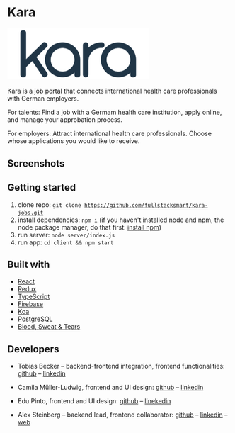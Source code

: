 # Kara

<img src="./client/public/assets/kara_dark.png" alt="kara" style="zoom:50%;" />

Kara is a job portal that connects international health care professionals with German employers.

For talents: Find a job with a Germam health care institution, apply online, and manage your approbation process. 

For employers: Attract international health care professionals. Choose whose applications you would like to receive. 

## Screenshots

## Getting started

1. clone repo: <code>git clone https://github.com/fullstacksmart/kara-jobs.git</code>
2. install dependencies: <code>npm i</code> (if you haven't installed node and npm, the node package manager, do that first: [install npm](https://www.npmjs.com/get-npm))
3. run server: <code>node server/index.js</code>
4. run app: <code>cd client && npm start</code>

## Built with

* [React](https://reactjs.org/) 
* [Redux](https://redux.js.org/)
* [TypeScript](https://www.typescriptlang.org/)
* [Firebase](https://firebase.google.com/)
* [Koa](https://koajs.com/)
* [PostgreSQL](https://www.postgresql.org/)
* [Blood, Sweat & Tears](https://bloodsweatandtears.com/)

## Developers

* Tobias Becker – backend-frontend integration, frontend functionalities: [github](https://github.com/beckertobias) – [linkedin](https://www.linkedin.com/in/tobias-n-becker/) 
* Camila Müller-Ludwig, frontend and UI design: [github](https://github.com/camifernweh) – [linkedin](https://www.linkedin.com/in/cmullerludwig/)
* Edu Pinto, frontend and UI design: [github](https://github.com/pintoedo) – [linekedin](https://www.linkedin.com/in/pintocodes/)

* Alex Steinberg – backend lead, frontend collaborator: [github](https://github.com/atsteinberg) – [linkedin](www.linkedin.com/in/atsteinberg) – [web](https://atsteinberg.github.io)
